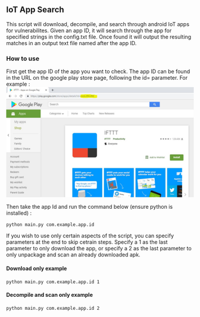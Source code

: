## IoT App Search
This script will download, decompile, and search through android IoT apps for vulnerabilites. Given an app ID, it will search through the app for specified strings in the config.txt file. Once found it will output the resulting matches in an output text file named after the app ID. 

### How to use
First get the app ID of the app you want to check. The app ID can be found in the URL on the google play store page, following the id= parameter. For example : ![](AppId.jpg)

Then take the app Id and run the command below (ensure python is installed) : 
```
python main.py com.example.app.id
```

If you wish to use only certain aspects of the script, you can specify parameters at the end to skip cetrain steps. Specify a 1 as the last parameter to only download the app, or specify a 2 as the last parameter to only unpackage and scan an already downloaded apk.

#### Download only example
```
python main.py com.example.app.id 1
```
#### Decompile and scan only example
```
python main.py com.example.app.id 2
```